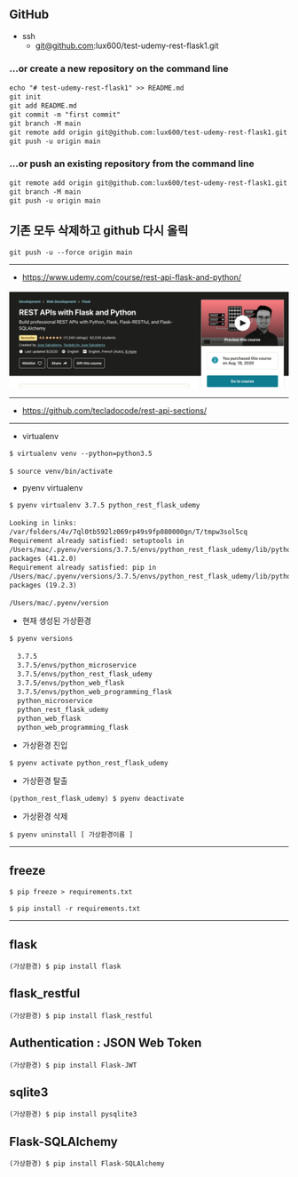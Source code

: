 ## GitHub
- ssh
    - git@github.com:lux600/test-udemy-rest-flask1.git

### …or create a new repository on the command line
~~~
echo "# test-udemy-rest-flask1" >> README.md
git init
git add README.md
git commit -m "first commit"
git branch -M main
git remote add origin git@github.com:lux600/test-udemy-rest-flask1.git
git push -u origin main
~~~

### …or push an existing repository from the command line
~~~
git remote add origin git@github.com:lux600/test-udemy-rest-flask1.git
git branch -M main
git push -u origin main
~~~


## 기존 모두 삭제하고 github 다시 올릭 
~~~
git push -u --force origin main
~~~
---

- https://www.udemy.com/course/rest-api-flask-and-python/

![](./assets/lec1.png)

---
- https://github.com/tecladocode/rest-api-sections/
---

- virtualenv
~~~
$ virtualenv venv --python=python3.5

$ source venv/bin/activate
~~~
- pyenv virtualenv
~~~
$ pyenv virtualenv 3.7.5 python_rest_flask_udemy

Looking in links: /var/folders/4v/7ql0tb592lz069rp49s9fp080000gn/T/tmpw3sol5cq
Requirement already satisfied: setuptools in /Users/mac/.pyenv/versions/3.7.5/envs/python_rest_flask_udemy/lib/python3.7/site-packages (41.2.0)
Requirement already satisfied: pip in /Users/mac/.pyenv/versions/3.7.5/envs/python_rest_flask_udemy/lib/python3.7/site-packages (19.2.3)

/Users/mac/.pyenv/version
~~~

- 현재 생성된 가상환경 
~~~
$ pyenv versions

  3.7.5
  3.7.5/envs/python_microservice
  3.7.5/envs/python_rest_flask_udemy
  3.7.5/envs/python_web_flask
  3.7.5/envs/python_web_programming_flask
  python_microservice
  python_rest_flask_udemy
  python_web_flask
  python_web_programming_flask
~~~

- 가상환경 진입
~~~
$ pyenv activate python_rest_flask_udemy 
~~~

- 가상환경 탈출 
~~~
(python_rest_flask_udemy) $ pyenv deactivate
~~~

- 가상환경 삭제
~~~
$ pyenv uninstall [ 가상환경이름 ]
~~~

---
## freeze
~~~
$ pip freeze > requirements.txt
~~~
~~~
$ pip install -r requirements.txt
~~~
--- 
## flask
~~~
(가상환경) $ pip install flask 
~~~ 

## flask_restful
~~~
(가상환경) $ pip install flask_restful
~~~

## Authentication : JSON Web Token
~~~
(가상환경) $ pip install Flask-JWT
~~~

## sqlite3
~~~
(가상환경) $ pip install pysqlite3 
~~~

## Flask-SQLAlchemy
~~~
(가상환경) $ pip install Flask-SQLAlchemy
~~~

